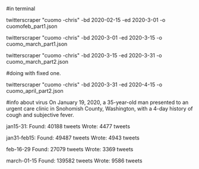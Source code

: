 
#in terminal


twitterscraper "cuomo -chris" -bd 2020-02-15 -ed 2020-3-01 -o cuomofeb_part1.json

twitterscraper "cuomo -chris" -bd 2020-3-01 -ed 2020-3-15 -o cuomo_march_part1.json

twitterscraper "cuomo -chris" -bd 2020-3-15 -ed 2020-3-31 -o cuomo_march_part2.json



#doing with fixed one.

twitterscraper "cuomo -chris" -bd 2020-3-31 -ed 2020-4-15 -o cuomo_april_part2.json


#info about virus
On January 19, 2020, a 35-year-old man presented to an urgent care clinic in Snohomish County, Washington, with a 4-day history of cough and subjective fever.


jan15-31:
Found: 40188 tweets
Wrote: 4477 tweets

jan31-feb15:
Found: 49487 tweets
Wrote: 4943 tweets

feb-16-29
Found: 27079 tweets
Wrote: 3369 tweets

march-01-15
Found: 139582 tweets
Wrote: 9586 tweets